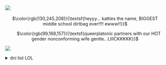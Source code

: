 ## ![](https://files.catbox.moe/kqp5qk.webp)
<p align="center">
   $\color{rgb(130,245,208)}{\textsf{heyyy... katties the name, BIGGEST middle school dirtbag ever!!!! ewww!!}}$
                    </p>
                    <p align="center">
‎ ‎ ‎ ‎ ‎    ‎ $\color{rgb(99,168,157)}{\textsf{queerplatonic partners with our HOT gender nonconforming wife gentle.. LIIICKKKKK}}$
                    </p>

![](https://files.catbox.moe/x3brfi.webp)

<details>
<summary>dni list LOL</summary>

<div style="width: 430px; height: 220px; background-color: white; border-color: hot-pink; border-width: 1px; border-style: dotted; color: #000000; font-size: 11px; overflow: auto;"><p>
<p>endo systems, polyminds, darkshippers, pro maga, fictionkins (besides rick and our other close friends, PLS DONT BE A TRENDHOPPER!!!!!!!!), me </p>
</p></div></details> 
<!--
**kattiebattie/kattiebattie** is a ✨ _special_ ✨ repository because its `README.md` (this file) appears on your GitHub profile.

![](https://files.catbox.moe/2bhcky.webp)
-->
